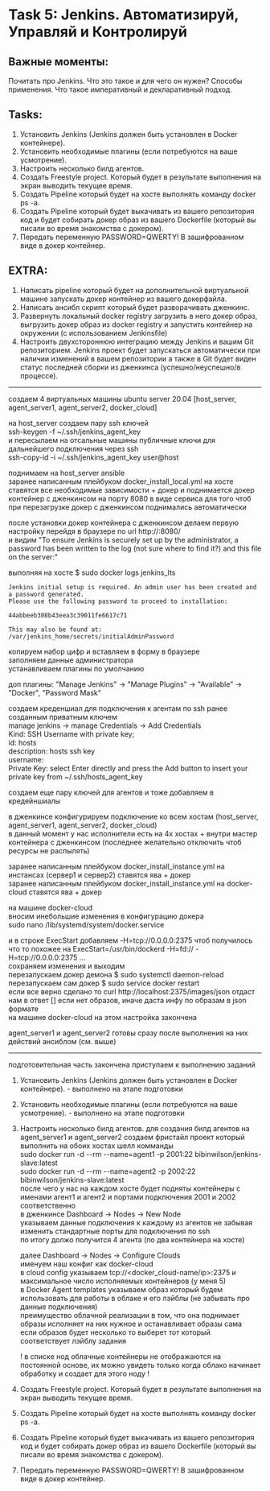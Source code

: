 # Task 5: Jenkins. Автоматизируй, Управляй и Контролируй  
   
## Важные моменты:  
Почитать про Jenkins. Что это такое и для чего он нужен? Способы применения. Что такое императивный и декларативный подход.   
  
## Tasks:  
1. Установить Jenkins (Jenkins должен быть установлен  в Docker контейнере).  
2. Установить необходимые плагины (если потребуются на ваше усмотрение).  
3. Настроить несколько билд агентов.  
4. Создать Freestyle project. Который будет в результате выполнения на экран выводить текущее время.  
5. Создать Pipeline который будет на хосте выполнять команду docker ps -a.  
6. Создать Pipeline который будет выкачивать из вашего репозитория код и будет собирать докер образ из вашего Dockerfile (который вы писали во время знакомства с докером).  
7. Передать переменную PASSWORD=QWERTY! В зашифрованном виде в докер контейнер.  
  
## EXTRA:  
1. Написать pipeline который будет на дополнительной виртуальной машине запускать докер контейнер из вашего докерфайла.  
2. Написать ансибл скрипт который будет разворачивать дженкинс.  
3. Развернуть локальный docker registry загрузить в него докер образ, выгрузить докер образ из docker registry и запустить контейнер на окружении (с использованием Jenkinsfile)  
4. Настроить двухстороннюю интеграцию между Jenkins и вашим Git репозиторием. Jenkins проект будет запускаться автоматически при наличии изменений в вашем репозитории а также в Git будет виден статус последней сборки из дженкинса (успешно/неуспешно/в процессе).  

--------
создаем 4 виртуальных машины ubuntu server 20.04 [host_server, agent_server1, agent_server2, docker_cloud]  

на host_server создаем пару ssh ключей  
ssh-keygen -f ~/.ssh/jenkins_agent_key  
и пересылаем на отсальные машины публичные ключи для дальнейшего подключения через ssh  
ssh-copy-id -i ~/.ssh/jenkins_agent_key user@host  
  
поднимаем на host_server ansible  
заранее написанным плейбуком docker_install_local.yml на хосте ставятся все необходимые зависимости + докер и поднимается докер контейнер с дженкинсом на порту 8080 в виде сервиса для того чтоб при перезагрузке докер с дженкинсом поднимались автоматически

после установки докер контейнера с дженкинсом делаем первую настройку перейдя в браузере по url http://<youJenkinsServerIp>:8080/  
и видим "To ensure Jenkins is securely set up by the administrator, a password has been written to the log (not sure where to find it?) and this file on the server:"   
  
выполняя на хосте $ sudo docker logs jenkins_lts  
```
Jenkins initial setup is required. An admin user has been created and a password generated.
Please use the following password to proceed to installation:

44abbeeb308b43eea3c39011fe6617c71

This may also be found at: /var/jenkins_home/secrets/initialAdminPassword
```
копируем набор цифр и вставляем в форму в браузере  
заполняем данные администратора  
устанавливаем плагины по умолчанию  
  
   
доп плагины: "Manage Jenkins" -> "Manage Plugins" -> "Available" -> "Docker", "Password Mask"  
  
   
создаем креденшиал для подключения к агентам по ssh ранее созданным приватным ключем  
manage jenkins -> manage Credentials -> Add Credentials  
Kind: SSH Username with private key;  
id: hosts  
description: hosts ssh key  
username: <username>  
Private Key: select Enter directly and press the Add button to insert your private key from ~/.ssh/hosts_agent_key  
    
создаем еще пару ключей для агентов и тоже добавляем в кредейншиалы   
  
в дженкинсе конфигурируем подключение ко всем хостам (host_server, agent_server1, agent_server2, docker_cloud)   
в данный момент у нас исполнители есть на 4х хостах + внутри мастер контейнера с дженкинсом (последнее желательно отключить чтоб ресурсы не распылять)  
   
заранее написанным плейбуком docker_install_instance.yml на инстансах (сервер1 и сервер2) ставятся ява + докер  
заранее написанным плейбуком docker_install_instance.yml на docker-cloud ставятся ява + докер  
   
на машине docker-cloud  
вносим инебольшие изменения в конфигурацию докера  
sudo nano /lib/systemd/system/docker.service  

и в строке ExecStart добавляем -H=tcp://0.0.0.0:2375 чтоб получилось что то похожее на ExecStart=/usr/bin/dockerd -H=fd:// -H=tcp://0.0.0.0:2375 ...  
сохраняем изменения и выходим  
перезапускаем докер демона $ sudo systemctl daemon-reload  
перезапускаем сам докер $ sudo service docker restart  
если все верно сделано то curl http://localhost:2375/images/json отдаст нам в ответ [] если нет образов, иначе даста инфу по образам в json формате  
на машине docker-cloud на этом настройка закончена  
   
agent_server1 и agent_server2 готовы сразу после выполнения на них действий ансиблом (см. выше)  
   
---------------  
подготовительная часть закончена приступаем к выполнению заданий  
1. Установить Jenkins (Jenkins должен быть установлен  в Docker контейнере). - выполнено на этапе подготовки  
2. Установить необходимые плагины (если потребуются на ваше усмотрение). - выполнено на этапе подготовки   
3. Настроить несколько билд агентов. 
   для создания билд агентов на agent_server1 и agent_server2 создаем фристайл проект который выполнить на обоих хостах шелл комманды  
   sudo docker run -d --rm --name=agent1 -p 2001:22 bibinwilson/jenkins-slave:latest  
   sudo docker run -d --rm --name=agent2 -p 2002:22 bibinwilson/jenkins-slave:latest   
   после чего у нас на каждом хосте будет подняты контейнеры с именами агент1 и агент2 и портами подключения 2001 и 2002 соответственно  
   в дженкинсе Dashboard -> Nodes -> New Node   
   указываем данные подключения к каждому из агентов не забывая изменить стандартные порты для подключения по ssh  
   по итогу должо получится 4 агента (по два контейнера на хосте)  
     
   далее Dashboard -> Nodes -> Configure Clouds  
   именуем наш конфиг как docker-cloud  
   в cloud config указываем tcp://<docker_cloud-name/ip>:2375 и максимальное число исполняемых контейнеров (у меня 5)  
   в Docker Agent templates указываем образ который будем использовать для работы в облаке и его лэйблы (не забывать про данные подключения)  
   преимущество облачной реализации в том, что она поднимает образы исполняет на них нужное и останавливает образы сама  
   если образов будет несколько то выберет тот который соответствует лэйблу задания
   
   ! в списке нод облачные контейнеры не отображаются на постоянной основе, их можно увидеть только когда облако начинает обработку и создает для этого ноду !  
     

4. Создать Freestyle project. Который будет в результате выполнения на экран выводить текущее время.  
   
5. Создать Pipeline который будет на хосте выполнять команду docker ps -a.  
6. Создать Pipeline который будет выкачивать из вашего репозитория код и будет собирать докер образ из вашего Dockerfile (который вы писали во время знакомства с докером).  
7. Передать переменную PASSWORD=QWERTY! В зашифрованном виде в докер контейнер. 
